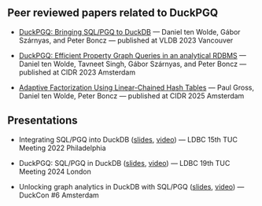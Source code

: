 ## Peer reviewed papers related to DuckPGQ

- [DuckPGQ: Bringing SQL/PGQ to DuckDB](https://dl.acm.org/doi/pdf/10.14778/3611540.3611614) — Daniel ten Wolde, Gábor Szárnyas, and Peter Boncz — published at VLDB 2023 Vancouver
 
- [DuckPGQ: Efficient Property Graph Queries in an analytical RDBMS](https://www.cidrdb.org/cidr2023/papers/p66-wolde.pdf) — Daniel ten Wolde, Tavneet Singh, Gábor Szárnyas, and Peter Boncz — published at CIDR 2023 Amsterdam

- [Adaptive Factorization Using Linear-Chained Hash Tables](https://vldb.org/cidrdb/papers/2025/p21-gro.pdf) — Paul Gross, Daniel ten Wolde, Peter Boncz — published at CIDR 2025 Amsterdam 


## Presentations

- Integrating SQL/PGQ into DuckDB ([slides](https://datasets.ldbcouncil.org/event/fifteenth-tuc-meeting/attachments/daniel-ten-wolde-implementing-sql-pgq-in-duckdb.pdf), [video](https://www.youtube.com/watch?v=JmSfU0BTH5w)) — LDBC 15th TUC Meeting 2022 Philadelphia

- DuckPGQ: SQL/PGQ in DuckDB ([slides](https://docs.google.com/presentation/d/1fd6_PoI9RD8sxbUn0L2sb4tjIV5_Dh8oXjHgfEmJfdE/edit?usp=sharing), [video](https://youtu.be/Fzci3Ic0RBQ)) — LDBC 19th TUC Meeting 2024 London

- Unlocking graph analytics in DuckDB with SQL/PGQ ([slides](https://docs.google.com/presentation/d/1M7_lZbKmhBDc9xsp4LEjvYOhsZCrzU8RKMg4Onfszow/edit?usp=sharing), [video](https://www.youtube.com/watch?v=QDdTbhSR2Vo)) — DuckCon #6 Amsterdam 
